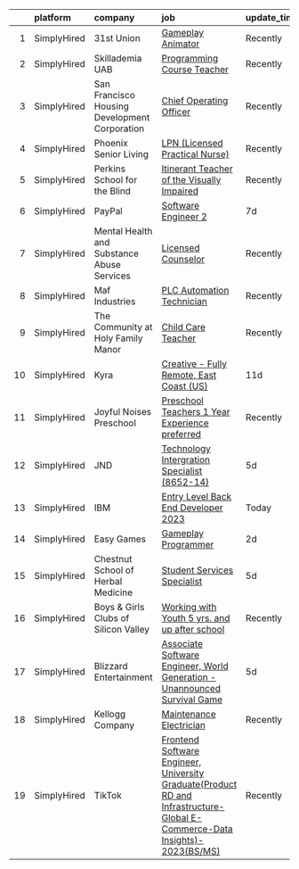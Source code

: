 

|    | platform    | company                                       | job                                                                                                                                                                                                                                          | update_time   | location                      |
|---:|:------------|:----------------------------------------------|:---------------------------------------------------------------------------------------------------------------------------------------------------------------------------------------------------------------------------------------------|:--------------|:------------------------------|
|  1 | SimplyHired | 31st Union                                    | [Gameplay Animator](https://www.simplyhired.com/job/PvX2dIO4ydJ75bvDw9cYUsYY7t1UK0q3s4WsY8Y726R-CxjsCUAlGA?q=creative+programming)                                                                                                           | Recently      | San Mateo, CA                 |
|  2 | SimplyHired | Skillademia UAB                               | [Programming Course Teacher](https://www.simplyhired.com/job/8OB5aTTZPGdXkHZ6OpMkg5J6V9qLg_alZas-ciT206HdJ7_C5FifLA?q=creative+programming)                                                                                                  | Recently      | Remote                        |
|  3 | SimplyHired | San Francisco Housing Development Corporation | [Chief Operating Officer](https://www.simplyhired.com/job/Ly3zT28_PsEAC1SSfev_YxHdvI4RSjz-YonVRu2sOpBaJ6EhuoMh6g?q=creative+programming)                                                                                                     | Recently      | San Francisco, CA             |
|  4 | SimplyHired | Phoenix Senior Living                         | [LPN (Licensed Practical Nurse)](https://www.simplyhired.com/job/KBvzIyiIn-F_8CIMRwp3w9R25NYmTKQCuF4MvlTv2fm1JD04KmX_nQ?q=creative+programming)                                                                                              | Recently      | Anniston, AL                  |
|  5 | SimplyHired | Perkins School for the Blind                  | [Itinerant Teacher of the Visually Impaired](https://www.simplyhired.com/job/788ablg0AuYha4gFqYAs1lnf7RWsJoVot1dsa7XsiUmdR0U3KnNWBg?q=creative+programming)                                                                                  | Recently      | Watertown, MA                 |
|  6 | SimplyHired | PayPal                                        | [Software Engineer 2](https://www.simplyhired.com/job/fSYSzcqDgCn-ynMhbtcsCF9UNPCKRy9cFnLlhilw9e7UDNS2ZOgbTw?q=creative+programming)                                                                                                         | 7d            | San Jose, CA                  |
|  7 | SimplyHired | Mental Health and Substance Abuse Services    | [Licensed Counselor](https://www.simplyhired.com/job/zbwx0u6JxCU1cui3cVn_pdmiuASpjcLS7DaKArEvnKfwsaMqp6EiIQ?q=creative+programming)                                                                                                          | Recently      | Buffalo Grove, IL             |
|  8 | SimplyHired | Maf Industries                                | [PLC Automation Technician](https://www.simplyhired.com/job/LOLpcy-E3ac4GthNms29tUOqseje7V99rUVRcjrLOCmAMnyFepMMtg?q=creative+programming)                                                                                                   | Recently      | Union Gap, WA                 |
|  9 | SimplyHired | The Community at Holy Family Manor            | [Child Care Teacher](https://www.simplyhired.com/job/AOKgnwsnUKzxzUfYVXB8mgrc3aVcac8tBsHuHQiPz2q84Jdsf_IX_Q?q=creative+programming)                                                                                                          | Recently      | Pittsburgh, PA                |
| 10 | SimplyHired | Kyra                                          | [Creative - Fully Remote, East Coast (US)](https://www.simplyhired.com/job/NOIQFa-T1S5vlsgom_lnL8LV0u7H4FaH0v3mDceH43Rz92nCem-iAQ?q=creative+programming)                                                                                    | 11d           | New York, NY                  |
| 11 | SimplyHired | Joyful Noises Preschool                       | [Preschool Teachers 1 Year Experience preferred](https://www.simplyhired.com/job/OewPZIHo9fkke6F6wHqaAiUgZntqybYJW73C6t8Ec5yNqwD_1iN7hA?q=creative+programming)                                                                              | Recently      | Topsfield, MA                 |
| 12 | SimplyHired | JND                                           | [Technology Intergration Specialist (8652-14)](https://www.simplyhired.com/job/DCKYZcU8baIMLa8YSJI5vWLeq_4IWM8AZ-oe4bdGxKkX3T7-s2j5IA?q=creative+programming)                                                                                | 5d            | Mountain View, CA             |
| 13 | SimplyHired | IBM                                           | [Entry Level Back End Developer 2023](https://www.simplyhired.com/job/WNyGIsI9MBvqbtO2u58VLeLX4LQ6PGMN-tOv9V5aeeGEPezJpgJqew?q=creative+programming)                                                                                         | Today         | San Jose, CA                  |
| 14 | SimplyHired | Easy Games                                    | [Gameplay Programmer](https://www.simplyhired.com/job/2GtH6Tl7uhxYurXHxee8g7mavFM9_VEhiIxmEGsesGZz8fF5O5z37g?q=creative+programming)                                                                                                         | 2d            | Remote                        |
| 15 | SimplyHired | Chestnut School of Herbal Medicine            | [Student Services Specialist](https://www.simplyhired.com/job/YiVsNqmV-52Fk4-U-T5-MXdfJ7Ydt4EQyDnK02uiFRj9MZq2WVCqMg?q=creative+programming)                                                                                                 | 5d            | Remote                        |
| 16 | SimplyHired | Boys & Girls Clubs of Silicon Valley          | [Working with Youth 5 yrs. and up after school](https://www.simplyhired.com/job/mXA6E7b9W43isbyn2fmPq-GRMrc9gSTlakudKWwDU5QPIT9h_QjVoQ?q=creative+programming)                                                                               | Recently      | San Jose, CA                  |
| 17 | SimplyHired | Blizzard Entertainment                        | [Associate Software Engineer, World Generation - Unannounced Survival Game](https://www.simplyhired.com/job/YifGn-CGiKRDeJBLOFSnu0ZMQS3-hNRT1NhLmR98HInob1KQi4dvGQ?q=creative+programming)                                                   | 5d            | Irvine, CA                    |
| 18 | SimplyHired | Kellogg Company                               | [Maintenance Electrician](https://www.simplyhired.com/job/alxM447zWlSR_X18wxYq5r_uKhyvwzuJzOBu3EQooGacyL38BZnFdQ?q=creative+programming)                                                                                                     | Recently      | San Jose, CA                  |
| 19 | SimplyHired | TikTok                                        | [Frontend Software Engineer, University Graduate(Product RD and Infrastructure-Global E-Commerce-Data Insights)- 2023(BS/MS)](https://www.simplyhired.com/job/4vBMNg-SGytAYBIABVdwv8bOnmlB07ZsdBwckrsMb_iQIEmNCqb5qg?q=creative+programming) | Recently      | Mountain View, CA +1 location |